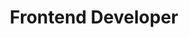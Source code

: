 ---
title: Frontend Developer
description: We are seeking a skilled Frontend Developer to join our team, responsible for creating and maintaining user interfaces for our web applications.
pubDate: 2025-06-22
remote: true
type: Full Time
category: Engineering
---